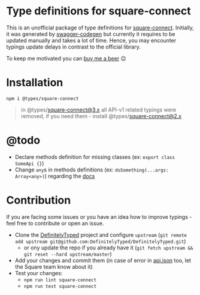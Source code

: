 # Type definitions for square-connect

This is an unofficial package of type definitions for [square-connect][1].
Initially, it was generated by [swagger-codegen][2] but currently it requires to be updated manually and takes a lot of time.
Hence, you may encounter typings update delays in contrast to the official library.

To keep me motivated you can [buy me a beer][6] 😉

# Installation

`npm i @types/square-connect`

> in @types/square-connect@3.x all API-v1 related typings were removed, if you need them - install @types/square-connect@2.x

# @todo

-   Declare methods definition for missing classes (ex: `export class SomeApi {}`)
-   Change `any`s in methods definitions (ex: `doSomething(...args: Array<any>)`) regarding the [docs][5]

# Contribution

If you are facing some issues or you have an idea how to improve typings - feel free to contribute or open an issue.

-   Clone the [DefinitelyTyped][3] project and configure `upstream` (`git remote add upstream git@github.com:DefinitelyTyped/DefinitelyTyped.git`)
    -   or ony update the repo if you already have it (`git fetch upstream && git reset --hard upstream/master`)
-   Add your changes and commit them (in case of error in [api.json][4] too, let the Square team know about it)
-   Test your changes:
    -   `npm run lint square-connect`
    -   `npm run test square-connect`

[1]: https://docs.connect.squareup.com
[2]: https://github.com/swagger-api/swagger-codegen
[3]: https://github.com/DefinitelyTyped/DefinitelyTyped
[4]: https://github.com/square/connect-api-specification/blob/master/api.json
[5]: https://github.com/square/connect-nodejs-sdk#documentation-for-api-endpoints
[6]: https://paypal.me/dimitrioglo
